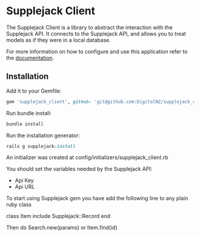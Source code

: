 # Supplejack Client

The Supplejack Client is a library to abstract the interaction with the Supplejack API. It connects to the Supplejack API, and allows you to treat models as if they were in a local database.

For more information on how to configure and use this application refer to the [documentation](http://digitalnz.github.io/supplejack).

## Installation

Add it to your Gemfile:

```ruby
gem 'supplejack_client', github: 'git@github.com:DigitalNZ/supplejack_client.git'
```

Run bundle install:

```ruby
bundle install
```

Run the installation generator:

```ruby
rails g supplejack:install
```

An initializer was created at config/initializers/supplejack_client.rb

You should set the variables needed by the Supplejack API:
- Api Key
- Api URL

To start using Supplejack gem you have add the following line to any plain ruby class

class Item
  include Supplejack::Record
end

Then do Search.new(params) or Item.find(id)
